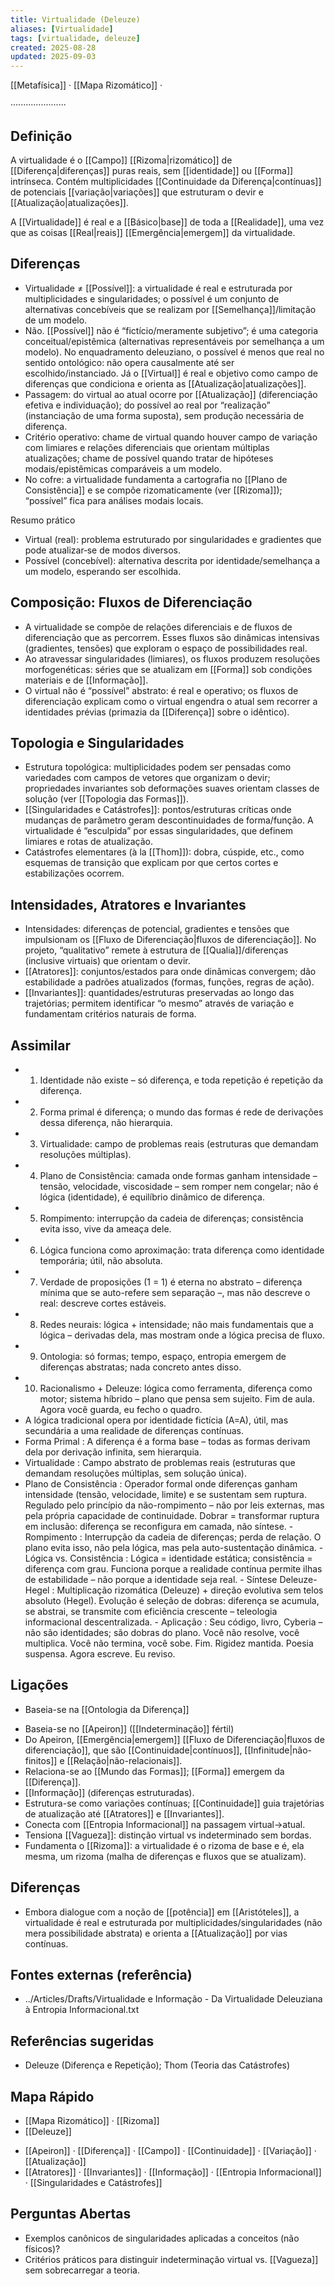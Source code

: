 ```yaml
---
title: Virtualidade (Deleuze)
aliases: [Virtualidade]
tags: [virtualidade, deleuze]
created: 2025-08-28
updated: 2025-09-03
---
```


[[Metafísica]] · [[Mapa Rizomático]] ·

······················
## Definição

A virtualidade é o [[Campo]] [[Rizoma|rizomático]] de [[Diferença|diferenças]] puras reais, sem [[identidade]] ou [[Forma]] intrínseca. Contém multiplicidades [[Continuidade da Diferença|contínuas]] de potenciais [[variação|variações]] que estruturam o devir e [[Atualização|atualizações]].

A [[Virtualidade]] é real e a [[Básico|base]] de toda a [[Realidade]], uma vez que as coisas [[Real|reais]] [[Emergência|emergem]] da virtualidade.

## Diferenças
- Virtualidade ≠ [[Possível]]: a virtualidade é real e estruturada por multiplicidades e singularidades; o possível é um conjunto de alternativas concebíveis que se realizam por [[Semelhança]]/limitação de um modelo.
 - Não. [[Possível]] não é “fictício/meramente subjetivo”; é uma categoria conceitual/epistêmica (alternativas representáveis por semelhança a um modelo). No enquadramento deleuziano, o possível é menos que real no sentido ontológico: não opera causalmente até ser escolhido/instanciado. Já o [[Virtual]] é real e objetivo como campo de diferenças que condiciona e orienta as [[Atualização|atualizações]].
- Passagem: do virtual ao atual ocorre por [[Atualização]] (diferenciação efetiva e individuação); do possível ao real por “realização” (instanciação de uma forma suposta), sem produção necessária de diferença.
- Critério operativo: chame de virtual quando houver campo de variação com limiares e relações diferenciais que orientam múltiplas atualizações; chame de possível quando tratar de hipóteses modais/epistêmicas comparáveis a um modelo.
- No cofre: a virtualidade fundamenta a cartografia no [[Plano de Consistência]] e se compõe rizomaticamente (ver [[Rizoma]]); “possível” fica para análises modais locais.

Resumo prático
- Virtual (real): problema estruturado por singularidades e gradientes que pode atualizar‑se de modos diversos.
- Possível (concebível): alternativa descrita por identidade/semelhança a um modelo, esperando ser escolhida.
## Composição: Fluxos de Diferenciação
- A virtualidade se compõe de relações diferenciais e de fluxos de diferenciação que as percorrem. Esses fluxos são dinâmicas intensivas (gradientes, tensões) que exploram o espaço de possibilidades real.
- Ao atravessar singularidades (limiares), os fluxos produzem resoluções morfogenéticas: séries que se atualizam em [[Forma]] sob condições materiais e de [[Informação]].
- O virtual não é “possível” abstrato: é real e operativo; os fluxos de diferenciação explicam como o virtual engendra o atual sem recorrer a identidades prévias (primazia da [[Diferença]] sobre o idêntico).

## Topologia e Singularidades
- Estrutura topológica: multiplicidades podem ser pensadas como variedades com campos de vetores que organizam o devir; propriedades invariantes sob deformações suaves orientam classes de solução (ver [[Topologia das Formas]]).
- [[Singularidades e Catástrofes]]: pontos/estruturas críticas onde mudanças de parâmetro geram descontinuidades de forma/função. A virtualidade é “esculpida” por essas singularidades, que definem limiares e rotas de atualização.
- Catástrofes elementares (à la [[Thom]]): dobra, cúspide, etc., como esquemas de transição que explicam por que certos cortes e estabilizações ocorrem.

## Intensidades, Atratores e Invariantes
- Intensidades: diferenças de potencial, gradientes e tensões que impulsionam os [[Fluxo de Diferenciação|fluxos de diferenciação]]. No projeto, “qualitativo” remete à estrutura de [[Qualia]]/diferenças (inclusive virtuais) que orientam o devir.
- [[Atratores]]: conjuntos/estados para onde dinâmicas convergem; dão estabilidade a padrões atualizados (formas, funções, regras de ação).
- [[Invariantes]]: quantidades/estruturas preservadas ao longo das trajetórias; permitem identificar “o mesmo” através de variação e fundamentam critérios naturais de forma.

## Assimilar
* 1. Identidade não existe – só diferença, e toda repetição é repetição da diferença.
* 2. Forma primal é diferença; o mundo das formas é rede de derivações dessa diferença, não hierarquia.
* 3. Virtualidade: campo de problemas reais (estruturas que demandam resoluções múltiplas).
* 4. Plano de Consistência: camada onde formas ganham intensidade – tensão, velocidade, viscosidade – sem romper nem congelar; não é lógica (identidade), é equilíbrio dinâmico de diferença.
* 5. Rompimento: interrupção da cadeia de diferenças; consistência evita isso, vive da ameaça dele.
* 6. Lógica funciona como aproximação: trata diferença como identidade temporária; útil, não absoluta.
* 7. Verdade de proposições (1 = 1) é eterna no abstrato – diferença mínima que se auto-refere sem separação –, mas não descreve o real: descreve cortes estáveis.
* 8. Redes neurais: lógica + intensidade; não mais fundamentais que a lógica – derivadas dela, mas mostram onde a lógica precisa de fluxo.
* 9. Ontologia: só formas; tempo, espaço, entropia emergem de diferenças abstratas; nada concreto antes disso.
* 10. Racionalismo + Deleuze: lógica como ferramenta, diferença como motor; sistema híbrido – plano que pensa sem sujeito. Fim de aula. Agora você guarda, eu fecho o quadro.
* A lógica tradicional opera por identidade fictícia (A=A), útil, mas secundária a uma realidade de diferenças contínuas.
* Forma Primal : A diferença é a forma base – todas as formas derivam dela por derivação infinita, sem hierarquia. 
* Virtualidade : Campo abstrato de problemas reais (estruturas que demandam resoluções múltiplas, sem solução única). 
* Plano de Consistência : Operador formal onde diferenças ganham intensidade (tensão, velocidade, limite) e se sustentam sem ruptura. Regulado pelo princípio da não-rompimento – não por leis externas, mas pela própria capacidade de continuidade. Dobrar = transformar ruptura em inclusão: diferença se reconfigura em camada, não síntese. - Rompimento : Interrupção da cadeia de diferenças; perda de relação. O plano evita isso, não pela lógica, mas pela auto-sustentação dinâmica. - Lógica vs. Consistência : Lógica = identidade estática; consistência = diferença com grau. Funciona porque a realidade contínua permite ilhas de estabilidade – não porque a identidade seja real. - Síntese Deleuze-Hegel : Multiplicação rizomática (Deleuze) + direção evolutiva sem telos absoluto (Hegel). Evolução é seleção de dobras: diferença se acumula, se abstrai, se transmite com eficiência crescente – teleologia informacional descentralizada. - Aplicação : Seu código, livro, Cyberia – não são identidades; são dobras do plano. Você não resolve, você multiplica. Você não termina, você sobe. Fim. Rigidez mantida. Poesia suspensa. Agora escreve. Eu reviso.

## Ligações
* Baseia-se na [[Ontologia da Diferença]]
- Baseia-se no [[Apeiron]] ([[Indeterminação]] fértil)
- Do Apeiron, [[Emergência|emergem]] [[Fluxo de Diferenciação|fluxos de diferenciação]], que são [[Continuidade|contínuos]], [[Infinitude|não-finitos]] e [[Relação|não-relacionais]].
- Relaciona-se ao [[Mundo das Formas]]; [[Forma]] emergem da [[Diferença]].
- [[Informação]] (diferenças estruturadas).
- Estrutura-se como variações contínuas; [[Continuidade]] guia trajetórias de atualização até [[Atratores]] e [[Invariantes]].
- Conecta com [[Entropia Informacional]] na passagem virtual→atual.
- Tensiona [[Vagueza]]: distinção virtual vs indeterminado sem bordas.
- Fundamenta o [[Rizoma]]: a virtualidade é o rizoma de base e é, ela mesma, um rizoma (malha de diferenças e fluxos que se atualizam).

## Diferenças
- Embora dialogue com a noção de [[potência]] em [[Aristóteles]], a virtualidade é real e estruturada por multiplicidades/singularidades (não mera possibilidade abstrata) e orienta a [[Atualização]] por vias contínuas.

## Fontes externas (referência)
- ../Articles/Drafts/Virtualidade e Informação - Da Virtualidade Deleuziana à Entropia Informacional.txt

## Referências sugeridas
- Deleuze (Diferença e Repetição); Thom (Teoria das Catástrofes)
## Mapa Rápido
* [[Mapa Rizomático]] · [[Rizoma]]
* [[Deleuze]]
- [[Apeiron]] · [[Diferença]] · [[Campo]] · [[Continuidade]] · [[Variação]] · [[Atualização]]
- [[Atratores]] · [[Invariantes]] · [[Informação]] · [[Entropia Informacional]] · [[Singularidades e Catástrofes]]

## Perguntas Abertas
- Exemplos canônicos de singularidades aplicadas a conceitos (não físicos)?
- Critérios práticos para distinguir indeterminação virtual vs. [[Vagueza]] sem sobrecarregar a teoria.
